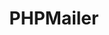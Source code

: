 ---
title: PHPMailer
position: 1
parameters:
  - name:
    content:
content_markdown: |-
  PHPMailer https://github.com/PHPMailer/PHPMailer
  
left_code_blocks:
  - code_block: |-
        use PHPMailer\PHPMailer\PHPMailer;
        require ( "lib/PHPMailer.php" );
        require ( "lib/SMTP.php" );
        $mail = new PHPMailer(true);

        $recaptcha_secret = '6LcKtEcUAAAAAERSzSOQ8WIWOVTFHVZtjBeYaHkM';
        $response = file_get_contents("https://www.google.com/recaptcha/api/siteverify?secret=".$recaptcha_secret."&response=".$_POST['g-recaptcha-response']);
        $response = json_decode($response, true);

        if ( $response["success"] === true ) {
            $message = "<p><b>Name: </b>"        .     strip_tags($_POST['name'])      . "</p>" .
                    "<p><b>Email Address: </b>"  .     strip_tags($_POST['email'])     . "</p>" .
                    "<p><b>Subject: </b>"        .     strip_tags($_POST['subject'])   . "</p>" .
                    "<p><b>Message: </b>"        .     strip_tags($_POST['message'])   . "</p>" ;

            $mail->isHTML(true);
            $mail->IsSMTP();
            $mail->SMTPDebug = 1;
            $mail->SMTPAuth = true;
            $mail->SMTPSecure = 'ssl';
            $mail->Host = "smtp.gmail.com";
            $mail->Port = 465;
            $mail->Username = "website.email.smtp@gmail.com";
            $mail->Password = "QF49z#826V^t";
            $mail->setFrom('no-reply@elisadistefano.com', 'ElisaDiStefano');
            $mail->addAddress('taras@bowenmedia.com',"Taras");
            $mail->addAddress('elaine@winkpr.com',"Elisa");
            $mail->Subject  =  "ElisaDiStefano";
            $mail->Body     =  $message;
            $mail->send();
        }      
    title: PHP 
    language: php
---